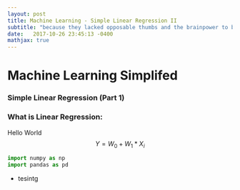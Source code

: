 ```yaml
---
layout: post
title: Machine Learning - Simple Linear Regression II
subtitle: "because they lacked opposable thumbs and the brainpower to build a space program."
date:   2017-10-26 23:45:13 -0400
mathjax: true
---
```


# Machine Learning Simplifed
### Simple Linear Regression (Part 1) 


### What is Linear Regression:
Hello World
$$ Y = W_0 + W_1 * X_i $$

```python
import numpy as np
import pandas as pd
```

* tesintg
